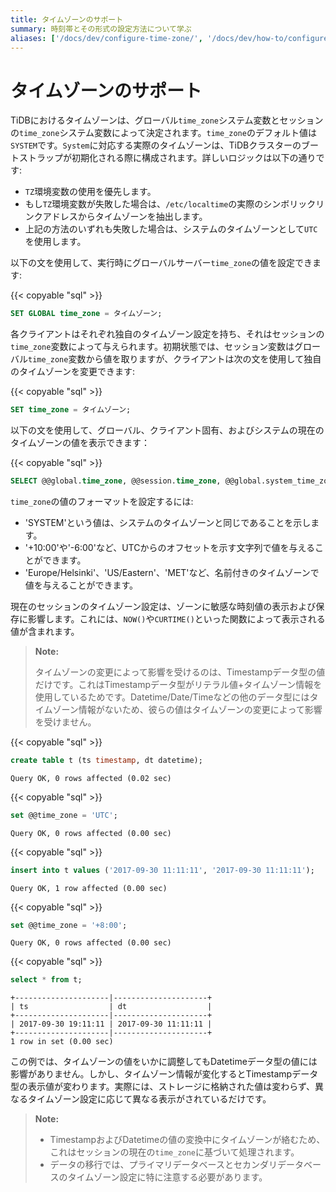 ```yaml
---
title: タイムゾーンのサポート
summary: 時刻帯とその形式の設定方法について学ぶ
aliases: ['/docs/dev/configure-time-zone/', '/docs/dev/how-to/configure/time-zone/']
---
```


# タイムゾーンのサポート

TiDBにおけるタイムゾーンは、グローバル`time_zone`システム変数とセッションの`time_zone`システム変数によって決定されます。`time_zone`のデフォルト値は`SYSTEM`です。`System`に対応する実際のタイムゾーンは、TiDBクラスターのブートストラップが初期化される際に構成されます。詳しいロジックは以下の通りです:

- `TZ`環境変数の使用を優先します。
- もし`TZ`環境変数が失敗した場合は、`/etc/localtime`の実際のシンボリックリンクアドレスからタイムゾーンを抽出します。
- 上記の方法のいずれも失敗した場合は、システムのタイムゾーンとして`UTC`を使用します。

以下の文を使用して、実行時にグローバルサーバー`time_zone`の値を設定できます:

{{< copyable "sql" >}}

```sql
SET GLOBAL time_zone = タイムゾーン;
```

各クライアントはそれぞれ独自のタイムゾーン設定を持ち、それはセッションの`time_zone`変数によって与えられます。初期状態では、セッション変数はグローバル`time_zone`変数から値を取りますが、クライアントは次の文を使用して独自のタイムゾーンを変更できます:

{{< copyable "sql" >}}

```sql
SET time_zone = タイムゾーン;
```

以下の文を使用して、グローバル、クライアント固有、およびシステムの現在のタイムゾーンの値を表示できます：

{{< copyable "sql" >}}

```sql
SELECT @@global.time_zone, @@session.time_zone, @@global.system_time_zone;
```

`time_zone`の値のフォーマットを設定するには:

- 'SYSTEM'という値は、システムのタイムゾーンと同じであることを示します。
- '+10:00'や'-6:00'など、UTCからのオフセットを示す文字列で値を与えることができます。
- 'Europe/Helsinki'、'US/Eastern'、'MET'など、名前付きのタイムゾーンで値を与えることができます。

現在のセッションのタイムゾーン設定は、ゾーンに敏感な時刻値の表示および保存に影響します。これには、`NOW()`や`CURTIME()`といった関数によって表示される値が含まれます。

> **Note:**
>
> タイムゾーンの変更によって影響を受けるのは、Timestampデータ型の値だけです。これはTimestampデータ型がリテラル値+タイムゾーン情報を使用しているためです。Datetime/Date/Timeなどの他のデータ型にはタイムゾーン情報がないため、彼らの値はタイムゾーンの変更によって影響を受けません。

{{< copyable "sql" >}}

```sql
create table t (ts timestamp, dt datetime);
```

```
Query OK, 0 rows affected (0.02 sec)
```

{{< copyable "sql" >}}

```sql
set @@time_zone = 'UTC';
```

```
Query OK, 0 rows affected (0.00 sec)
```

{{< copyable "sql" >}}

```sql
insert into t values ('2017-09-30 11:11:11', '2017-09-30 11:11:11');
```

```
Query OK, 1 row affected (0.00 sec)
```

{{< copyable "sql" >}}

```sql
set @@time_zone = '+8:00';
```

```
Query OK, 0 rows affected (0.00 sec)
```

{{< copyable "sql" >}}

```sql
select * from t;
```

```
+---------------------|---------------------+
| ts                  | dt                  |
+---------------------|---------------------+
| 2017-09-30 19:11:11 | 2017-09-30 11:11:11 |
+---------------------|---------------------+
1 row in set (0.00 sec)
```

この例では、タイムゾーンの値をいかに調整してもDatetimeデータ型の値には影響がありません。しかし、タイムゾーン情報が変化するとTimestampデータ型の表示値が変わります。実際には、ストレージに格納された値は変わらず、異なるタイムゾーン設定に応じて異なる表示がされているだけです。

> **Note:**
>
> - TimestampおよびDatetimeの値の変換中にタイムゾーンが絡むため、これはセッションの現在の`time_zone`に基づいて処理されます。
> - データの移行では、プライマリデータベースとセカンダリデータベースのタイムゾーン設定に特に注意する必要があります。